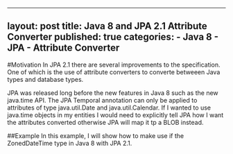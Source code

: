 
---
layout: post
title: Java 8 and JPA 2.1 Attribute Converter
published: true
categories: 
            - Java 8
            - JPA
            - Attribute Converter
---

#Motivation
In JPA 2.1 there are several improvements to the specification. One of which is the use of attribute converters to converte betweeen Java types and database types.

JPA was released long before the new features in Java 8 such as the new java.time API. The JPA Temporal annotation can only be applied to attributes of type java.util.Date and java.util.Calendar. If I wanted to use java.time objects in my entities I would need to explicitly tell JPA how I want the attributes converted otherwise JPA will map it tp a BLOB instead.



##Example
In this example, I will show how to make use if the ZonedDateTime type in Java 8 with JPA 2.1.
